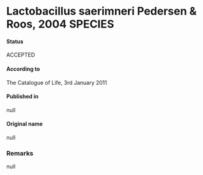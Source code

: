 # Lactobacillus saerimneri Pedersen & Roos, 2004 SPECIES

#### Status
ACCEPTED

#### According to
The Catalogue of Life, 3rd January 2011

#### Published in
null

#### Original name
null

### Remarks
null